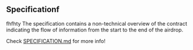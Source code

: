 
## Specificationf
fhfhty
The specification contains a non-technical overview of the contract indicating the flow of information from the start to the end of the airdrop.

Check [SPECIFICATION.md](./SPECIFICATION.md) for more info!
